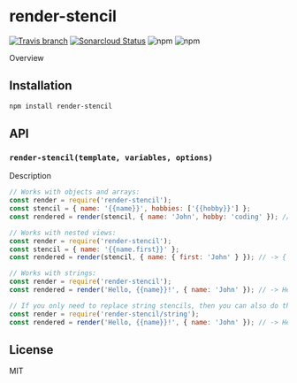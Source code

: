 # render-stencil

[![Travis branch](https://img.shields.io/travis/JordanSinko/render-stencil/master.svg)](https://travis-ci.org/JordanSinko/render-stencil)
[![Sonarcloud Status](https://sonarcloud.io/api/project_badges/measure?project=com.jordansinko.render-stencil&metric=alert_status)](https://sonarcloud.io/dashboard?id=com.jordansinko.render-stencil)
![npm](https://img.shields.io/npm/dm/render-stencil.svg)
![npm](https://img.shields.io/npm/l/render-stencil.svg)

Overview

## Installation

```bash
npm install render-stencil
```

## API

### `render-stencil(template, variables, options)`

Description

```js
// Works with objects and arrays:
const render = require('render-stencil');
const stencil = { name: '{{name}}', hobbies: ['{{hobby}}'] };
const rendered = render(stencil, { name: 'John', hobby: 'coding' }); // -> { name: 'John', hobbies: ['coding'] }

// Works with nested views:
const render = require('render-stencil');
const stencil = { name: '{{name.first}}' };
const rendered = render(stencil, { name: { first: 'John' } }); // -> { name: 'John' }

// Works with strings:
const render = require('render-stencil');
const rendered = render('Hello, {{name}}!', { name: 'John' }); // -> Hello, John!

// If you only need to replace string stencils, then you can also do this:
const render = require('render-stencil/string');
const rendered = render('Hello, {{name}}!', { name: 'John' }); // -> Hello, John!
```

## License

MIT
